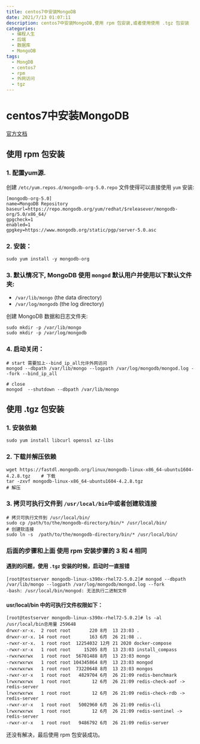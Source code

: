 ```yaml
---
title: centos7中安装MongoDB
date: 2021/7/13 01:07:11
description: centos7中安装MongoDB,使用 rpm 包安装,或者使用使用 .tgz 包安装
categories:
  - 编程人生
  - 后端
  - 数据库
  - MongoDB
tags:
  - MongDB
  - centos7
  - rpm
  - 外网访问
  - tgz
---
```


# centos7中安装MongoDB
[官方文档](https://docs.mongodb.com/manual/tutorial/install-mongodb-on-red-hat/)
## 使用 rpm 包安装

### 1. 配置yum源.

创建 `/etc/yum.repos.d/mongodb-org-5.0.repo` 文件使得可以直接使用 `yum` 安装:

```
[mongodb-org-5.0]
name=MongoDB Repository
baseurl=https://repo.mongodb.org/yum/redhat/$releasever/mongodb-org/5.0/x86_64/
gpgcheck=1
enabled=1
gpgkey=https://www.mongodb.org/static/pgp/server-5.0.asc
```

### 2. 安装：

```
sudo yum install -y mongodb-org
```

### 3. 默认情况下, MongoDB 使用 `mongod` 默认用户并使用以下默认文件夹:

- `/var/lib/mongo` (the data directory)
- `/var/log/mongodb` (the log directory)

创建 MongoDB 数据和日志文件夹:

```
sudo mkdir -p /var/lib/mongo
sudo mkdir -p /var/log/mongodb
```

### 4. 启动关闭：

```mongod  --shutdown --dbpath /var/lib/mongo
# start 需要加上--bind_ip_all允许外网访问
mongod --dbpath /var/lib/mongo --logpath /var/log/mongodb/mongod.log --fork --bind_ip_all

# close
mongod  --shutdown --dbpath /var/lib/mongo
```



## 使用 .tgz 包安装

### 1. 安装依赖

```
sudo yum install libcurl openssl xz-libs
```

### 2. 下载并解压依赖

```
wget https://fastdl.mongodb.org/linux/mongodb-linux-x86_64-ubuntu1604-4.2.8.tgz    # 下载
tar -zxvf mongodb-linux-x86_64-ubuntu1604-4.2.8.tgz                                # 解压
```

### 3. 拷贝可执行文件到 `/usr/local/bin`中或者创建软连接

```
# 拷贝可执行文件到 /usr/local/bin/
sudo cp /path/to/the/mongodb-directory/bin/* /usr/local/bin/ 
# 创建软连接
sudo ln -s  /path/to/the/mongodb-directory/bin/* /usr/local/bin/
```

### 后面的步骤和上面 使用 rpm 安装步骤的 3 和 4 相同

#### 遇到的问题，使用 `.tgz` 安装的时候，启动时一直报错

```
[root@testserver mongodb-linux-s390x-rhel72-5.0.2]# mongod --dbpath /var/lib/mongo --logpath /var/log/mongodb/mongod.log --fork
-bash: /usr/local/bin/mongod: 无法执行二进制文件
```

#### usr/local/bin 中的可执行文件权限如下：

```
[root@testserver mongodb-linux-s390x-rhel72-5.0.2]# ls -al /usr/local/bin总用量 259648
drwxr-xr-x.  2 root root       220 8月  13 23:03 .
drwxr-xr-x. 14 root root       163 6月  26 21:08 ..
-rwxr-xr-x.  1 root root  12254032 12月 21 2020 docker-compose
-rwxr-xr-x   1 root root     15205 8月  13 23:03 install_compass
-rwxrwxrwx   1 root root  56701488 8月  13 23:03 mongo
-rwxrwxrwx   1 root root 104345864 8月  13 23:03 mongod
-rwxrwxrwx   1 root root  73220648 8月  13 23:03 mongos
-rwxr-xr-x   1 root root   4829704 6月  26 21:09 redis-benchmark
lrwxrwxrwx   1 root root        12 6月  26 21:09 redis-check-aof -> redis-server
lrwxrwxrwx   1 root root        12 6月  26 21:09 redis-check-rdb -> redis-server
-rwxr-xr-x   1 root root   5002960 6月  26 21:09 redis-cli
lrwxrwxrwx   1 root root        12 6月  26 21:09 redis-sentinel -> redis-server
-rwxr-xr-x   1 root root   9486792 6月  26 21:09 redis-server
```

还没有解决，最后使用 rpm 包安装成功。